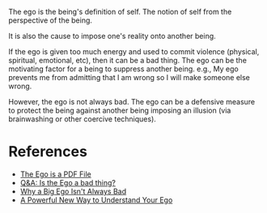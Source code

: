 The ego is the being's definition of self. The notion of self from the perspective of the being.

It is also the cause to impose one's reality onto another being.

If the ego is given too much energy and used to commit violence (physical, spiritual, emotional, etc), then it can be a bad thing. The ego can be the motivating factor for a being to suppress another being. e.g., My ego prevents me from admitting that I am wrong so I will make someone else wrong.

However, the ego is not always bad. The ego can be a defensive measure to protect the being against another being imposing an illusion (via brainwashing or other coercive techniques).

# References
* [The Ego is a PDF File](http://thespiritscience.net/2014/11/22/the-ego-is-a-pdf-file/)
* [Q&A: Is the Ego a bad thing?](http://www.beliefnet.com/columnists/areasontosmile/2012/03/qa-is-the-ego-a-bad-thing.html)
* [Why a Big Ego Isn't Always Bad](http://www.entrepreneur.com/article/234496)
* [A Powerful New Way to Understand Your Ego](http://www.mindbodygreen.com/0-5680/A-Powerful-New-Way-to-Understand-Your-Ego.html)